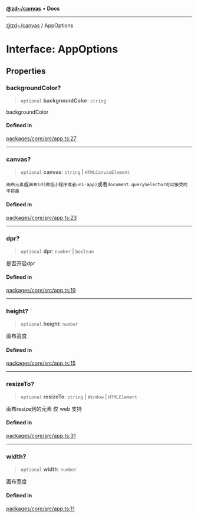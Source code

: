 [**@zd~/canvas**](../README.md) • **Docs**

***

[@zd~/canvas](../README.md) / AppOptions

# Interface: AppOptions

## Properties

### backgroundColor?

> `optional` **backgroundColor**: `string`

backgroundColor

#### Defined in

[packages/core/src/app.ts:27](https://github.com/zhuddan/canvas/blob/a6fd8f143d286553bb693ef3ef0c7af4be86a292/packages/core/src/app.ts#L27)

***

### canvas?

> `optional` **canvas**: `string` \| `HTMLCanvasElement`

`画布元素`或`画布id(微信小程序或者uni-app)`或者`document.querySelector可以接受的字符串`

#### Defined in

[packages/core/src/app.ts:23](https://github.com/zhuddan/canvas/blob/a6fd8f143d286553bb693ef3ef0c7af4be86a292/packages/core/src/app.ts#L23)

***

### dpr?

> `optional` **dpr**: `number` \| `boolean`

是否开启dpr

#### Defined in

[packages/core/src/app.ts:19](https://github.com/zhuddan/canvas/blob/a6fd8f143d286553bb693ef3ef0c7af4be86a292/packages/core/src/app.ts#L19)

***

### height?

> `optional` **height**: `number`

画布高度

#### Defined in

[packages/core/src/app.ts:15](https://github.com/zhuddan/canvas/blob/a6fd8f143d286553bb693ef3ef0c7af4be86a292/packages/core/src/app.ts#L15)

***

### resizeTo?

> `optional` **resizeTo**: `string` \| `Window` \| `HTMLElement`

画布resize到的元素 仅 web 支持

#### Defined in

[packages/core/src/app.ts:31](https://github.com/zhuddan/canvas/blob/a6fd8f143d286553bb693ef3ef0c7af4be86a292/packages/core/src/app.ts#L31)

***

### width?

> `optional` **width**: `number`

画布宽度

#### Defined in

[packages/core/src/app.ts:11](https://github.com/zhuddan/canvas/blob/a6fd8f143d286553bb693ef3ef0c7af4be86a292/packages/core/src/app.ts#L11)
